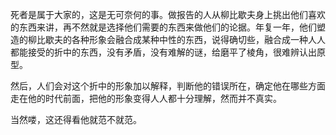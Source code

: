 死者是属于大家的，这是无可奈何的事。做报告的人从柳比歇夫身上挑出他们喜欢的东西来讲，再不然就是选择他们需要的东西来做他们的论据。年复一年，他们塑造的柳比歇夫的各种形象会融合成某种中性的东西，说得确切些，融合成一种人人都能接受的折中的东西，没有矛盾，没有难解的谜，给磨平了棱角，很难辨认出原型。

然后，人们会对这个折中的形象加以解释，判断他的错误所在，确定他在哪些方面走在他的时代前面，把他的形象变得人人都十分理解，然而并不真实。

当然喽，这还得看他就范不就范。